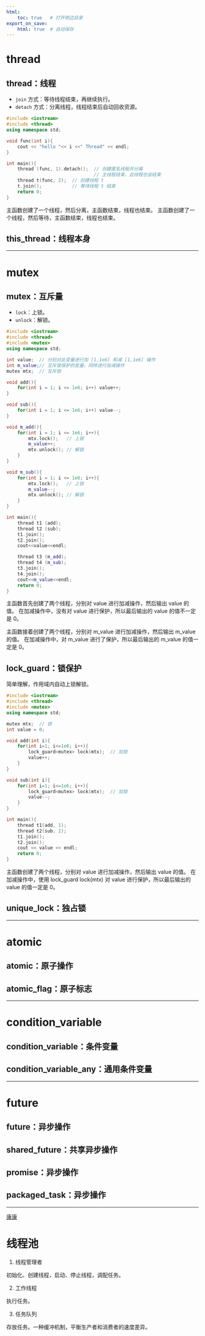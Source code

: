 ```yaml
---
html:
    toc: true   # 打开侧边目录
export_on_save:
    html: true  # 自动保存
---
```


# thread

## thread：线程

* `join` 方式：等待线程结束，再继续执行。
* `detach` 方式：分离线程，线程结束后自动回收资源。

```cpp  
#include <iostream>
#include <thread>
using namespace std;

void func(int i){
    cout << "hello "<< i <<" Thread" << endl;
}

int main(){
    thread (func, 1).detach();  // 创建匿名线程并分离
                                // 主线程结束，此线程也会结束
    thread t(func, 2);  // 创建线程 t
    t.join();           // 等待线程 t 结束
    return 0;
}
```
主函数创建了一个线程，然后分离，主函数结束，线程也结束。
主函数创建了一个线程，然后等待，主函数结束，线程也结束。

## this_thread：线程本身

---

# mutex

## mutex：互斥量

* `lock`：上锁。
* `unlock`：解锁。

```cpp
#include <iostream>
#include <thread>
#include <mutex>
using namespace std;

int value;  // 分别对此变量进行加 [1,1e6] 和减 [1,1e6] 操作
int m_value;// 互斥锁保护的变量，同样进行加减操作
mutex mtx;  // 互斥锁

void add(){
    for(int i = 1; i <= 1e6; i++) value++;
}

void sub(){
    for(int i = 1; i <= 1e6; i++) value--;
}

void m_add(){
    for(int i = 1; i <= 1e6; i++){
        mtx.lock();   // 上锁
        m_value++;
        mtx.unlock(); // 解锁
    }
}

void m_sub(){
    for(int i = 1; i <= 1e6; i++){
        mtx.lock();   // 上锁
        m_value--;
        mtx.unlock(); // 解锁
    }
}

int main(){
    thread t1 (add);
    thread t2 (sub);
    t1.join();
    t2.join();
    cout<<value<<endl;

    thread t3 (m_add);
    thread t4 (m_sub);
    t3.join();
    t4.join();
    cout<<m_value<<endl;
    return 0;
}
```

主函数首先创建了两个线程，分别对 value 进行加减操作，然后输出 value 的值。
在加减操作中，没有对 value 进行保护，所以最后输出的 value 的值不一定是 0。

主函数接着创建了两个线程，分别对 m_value 进行加减操作，然后输出 m_value 的值。
在加减操作中，对 m_value 进行了保护，所以最后输出的 m_value 的值一定是 0。

## lock_guard：锁保护

简单理解，作用域内自动上锁解锁。

```cpp
#include <iostream>
#include <thread>
#include <mutex>
using namespace std;

mutex mtx;  // 锁
int value = 0;

void add(int i){
    for(int i=1; i<=1e6; i++){
        lock_guard<mutex> lock(mtx);  // 加锁
        value++;
    }
}

void sub(int i){
    for(int i=1; i<=1e6; i++){
        lock_guard<mutex> lock(mtx);  // 加锁
        value--;
    }
}

int main(){
    thread t1(add, 1);
    thread t2(sub, 2);
    t1.join();
    t2.join();
    cout << value << endl;
    return 0;
}
```

主函数创建了两个线程，分别对 value 进行加减操作，然后输出 value 的值。
在加减操作中，使用 lock_guard<mutex> lock(mtx) 对 value 进行保护，所以最后输出的 value 的值一定是 0。

## unique_lock：独占锁

---

# atomic

## atomic：原子操作

## atomic_flag：原子标志

---

# condition_variable

## condition_variable：条件变量

## condition_variable_any：通用条件变量

---

# future

## future：异步操作

## shared_future：共享异步操作

## promise：异步操作

## packaged_task：异步操作



---

[康康](https://www.zhihu.com/question/397916107)

# 线程池

1. 线程管理者

初始化、创建线程，启动、停止线程，调配任务。

2. 工作线程

执行任务。

3. 任务队列

存放任务。一种缓冲机制，平衡生产者和消费者的速度差异。


